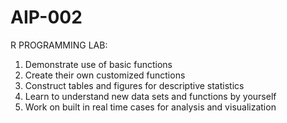 # AIP-002
R PROGRAMMING LAB: 
1. Demonstrate use of basic functions   
2. Create their own customized functions 
3. Construct tables and figures for descriptive statistics 
4. Learn to understand new data sets and functions by yourself 
5. Work on built in real time cases for analysis and visualization 
